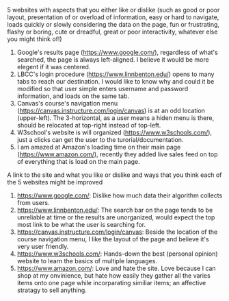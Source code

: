 5 websites with aspects that you either like or dislike (such as good or poor layout, presentation of or overload of information, easy or hard to navigate, loads quickly or slowly considering the data on the page, fun or frustrating, flashy or boring, cute or dreadful, great or poor interactivity, whatever else you might think of!)

1. Google's results page (https://www.google.com/), regardless of what's searched, the page is always left-aligned. I believe it would be more elegent if it was centered.
2. LBCC's login procedure (https://www.linnbenton.edu/) opens to many tabs to reach our destination. I would like to know why and could it be modified so that user simple enters username and password information, and loads on the same tab.
3. Canvas's course's navigation menu (https://canvas.instructure.com/login/canvas) is at an odd location (upper-left). The 3-horizontal, as a user means a hiden menu is there, should be relocated at top-right instead of top-left.
4. W3school's website is will organized (https://www.w3schools.com/), just a clicks can get the user to the turorial/documentation.
5. I am amazed at Amazon's loading time on their main page (https://www.amazon.com/), recently they added live sales feed on top of everything that is load on the main page.

A link to the site and what you like or dislike and ways that you think each of the 5 websites might be improved

1. https://www.google.com/: Dislike how much data their algorithm collects from users.
2. https://www.linnbenton.edu/: The search bar on the page tends to be unreliable at time or the results are unorganized, would expect the top most link to be what the user is searching for.
3. https://canvas.instructure.com/login/canvas: Beside the location of the course navigation menu, I like the layout of the page and believe it's very user friendly.
4. https://www.w3schools.com/: Hands-down the best (personal opinion) website to learn the basics of multiple languages.
5. https://www.amazon.com/: Love and hate the site. Love because I can shop at my onvinience, but hate how easily they gather all the varies items onto one page while incorparating similiar items; an affective stratagy to sell anything.
